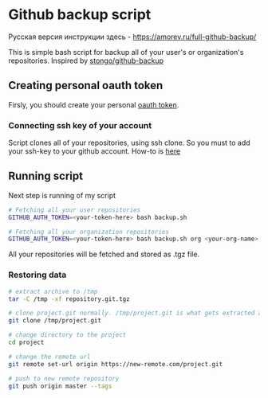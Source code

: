 # Github backup script

Русская версия инструкции здесь - https://amorev.ru/full-github-backup/

This is simple bash script for backup all of your user's or organization's repositories. Inspired by [stongo/github-backup](https://github.com/stongo/github-backup)

## Creating personal oauth token

Firsly, you should create your personal [oauth token](https://docs.github.com/en/authentication/keeping-your-account-and-data-secure/creating-a-personal-access-token).

### Connecting ssh key of your account

Script clones all of your repositories, using ssh clone. So you must to add your ssh-key to your github account. How-to is [here](https://docs.github.com/en/authentication/connecting-to-github-with-ssh/adding-a-new-ssh-key-to-your-github-account)

## Running script

Next step is running of my script

```bash
# Fetching all your user repositories
GITHUB_AUTH_TOKEN=<your-token-here> bash backup.sh

# Fetching all your organization repositories
GITHUB_AUTH_TOKEN=<your-token-here> bash backup.sh org <your-org-name>
```

All your repositories will be fetched and stored as .tgz file. 

### Restoring data

```bash
# extract archive to /tmp
tar -C /tmp -xf repository.git.tgz

# clone project.git normally. /tmp/project.git is what gets extracted and is the output of the initial git clone --mirror
git clone /tmp/project.git

# change directory to the project
cd project

# change the remote url
git remote set-url origin https://new-remote.com/project.git

# push to new remote repository
git push origin master --tags
```

